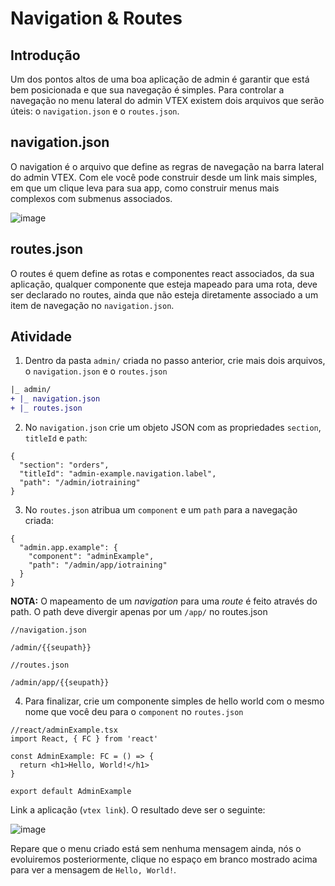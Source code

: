 # Navigation & Routes

## Introdução

Um dos pontos altos de uma boa aplicação de admin é garantir que está bem posicionada e que sua navegação é simples. Para controlar a navegação no menu lateral do admin VTEX existem dois arquivos que serão úteis: o `navigation.json` e o `routes.json`.

## navigation.json

O navigation é o arquivo que define as regras de navegação na barra lateral do admin VTEX. Com ele você pode construir desde um link mais simples, em que um clique leva para sua app, como construir menus mais complexos com submenus associados.

![image](https://user-images.githubusercontent.com/18701182/92757455-21f1df00-f364-11ea-8798-87f8f73863c8.png)

## routes.json

O routes é quem define as rotas e componentes react associados, da sua aplicação, qualquer componente que esteja mapeado para uma rota, deve ser declarado no routes, ainda que não esteja diretamente associado a um item de navegação no `navigation.json`.

## Atividade

1. Dentro da pasta `admin/` criada no passo anterior, crie mais dois arquivos, o `navigation.json` e o `routes.json`

```diff
|_ admin/
+ |_ navigation.json
+ |_ routes.json
```

2. No `navigation.json` crie um objeto JSON com as propriedades `section`, `titleId` e `path`:

```
{
  "section": "orders",
  "titleId": "admin-example.navigation.label",
  "path": "/admin/iotraining"
}
```

3. No `routes.json` atribua um `component` e um `path` para a navegação criada:

```
{
  "admin.app.example": {
    "component": "adminExample",
    "path": "/admin/app/iotraining"
  }
}
```

**NOTA:** O mapeamento de um _navigation_ para uma _route_ é feito através do path. O path deve divergir apenas por um `/app/` no routes.json

```
//navigation.json

/admin/{{seupath}}

//routes.json

/admin/app/{{seupath}}
```

4. Para finalizar, crie um componente simples de hello world com o mesmo nome que você deu para o `component` no `routes.json`

```tsx
//react/adminExample.tsx
import React, { FC } from 'react'

const AdminExample: FC = () => {
  return <h1>Hello, World!</h1>
}

export default AdminExample
```

Link a aplicação (`vtex link`). O resultado deve ser o seguinte:

![image](https://user-images.githubusercontent.com/18701182/92773790-486b4680-f373-11ea-8d1b-c4b84dad4375.png)

Repare que o menu criado está sem nenhuma mensagem ainda, nós o evoluiremos posteriormente, clique no espaço em branco mostrado acima para ver a mensagem de `Hello, World!`.
